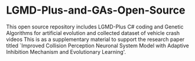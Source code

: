 # LGMD-Plus-and-GAs-Open-Source
This open source repository includes LGMD-Plus C# coding and Genetic Algorithms for artificial evolution and collected dataset of vehicle crash videos
This is as a supplementary material to support the research paper titled `Improved Collision Perception Neuronal System Model with Adaptive Inhibition Mechanism and Evolutionary Learning'.
